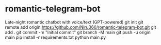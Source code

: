 # romantic-telegram-bot
Late-night romantic chatbot with voice/text (GPT-powered)
git init
git remote add origin https://github.com/Niru360/romantic-telegram-bot.git
git add .
git commit -m "Initial commit"
git branch -M main
git push -u origin main
pip install -r requirements.txt
python main.py
